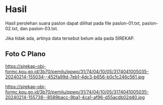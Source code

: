 # Hasil

Hasil perolehan suara paslon dapat dilihat pada file paslon-01.txt, paslon-02.txt, dan paslon-03.txt.

Jika tidak ada, artinya data tersebut belum ada pada SIREKAP.

## Foto C Plano

https://sirekap-obj-formc.kpu.go.id/3b70/pemilu/ppwp/31/74/04/10/05/3174041005035-20240214-155034--452fa99d-7eb1-4dc3-b656-b0c1c246c561.jpg

https://sirekap-obj-formc.kpu.go.id/3b70/pemilu/ppwp/31/74/04/10/05/3174041005035-20240214-155738--8589bacc-9ba1-4ca1-af96-d55acdb02d40.jpg
